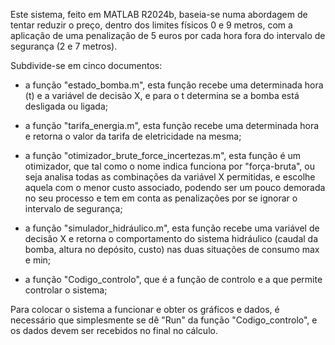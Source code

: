   Este sistema, feito em MATLAB R2024b, baseia-se numa abordagem de tentar reduzir o preço, dentro dos limites físicos 0 e 9 metros, 
com a aplicação de uma penalização de 5 euros por cada hora fora do intervalo de segurança (2 e 7 metros).
  
  Subdivide-se em cinco documentos:
    
  - a função "estado_bomba.m", esta função recebe uma determinada hora (t) e a variável de decisão X, e para o t determina se a bomba está desligada ou ligada;
    
  - a função "tarifa_energia.m", esta função recebe uma determinada hora e retorna o valor da tarifa de eletricidade na mesma;
    
  - a função "otimizador_brute_force_incertezas.m", esta função é um otimizador, que tal como o nome indica funciona por "força-bruta", 
ou seja analisa todas as combinações da variável X permitidas, e escolhe aquela com o menor custo associado, podendo ser um pouco demorada no seu processo
e tem em conta as penalizações por se ignorar o intervalo de segurança;

  - a função "simulador_hidráulico.m", esta função recebe uma variável de decisão X e retorna o comportamento do sistema hidráulico (caudal da bomba, altura no depósito, custo)
nas duas situações de consumo max e min;

  - a função "Codigo_controlo", que é a função de controlo e a que permite controlar o sistema;


   Para colocar o sistema a funcionar e obter os gráficos e dados, é necessário que simplesmente se dê "Run" da função "Codigo_controlo", e os dados devem ser recebidos no final no cálculo.
